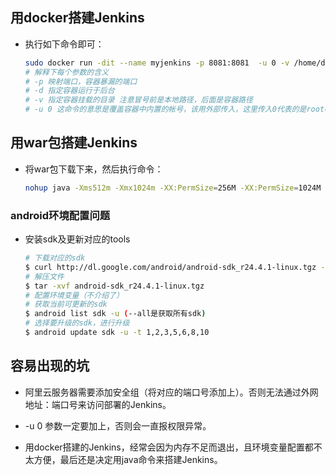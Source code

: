 ## 用docker搭建Jenkins

- 执行如下命令即可：

  ``` bash
  sudo docker run -dit --name myjenkins -p 8081:8081  -u 0 -v /home/docker/jenkins-home:/var/jenkins_home  jenkins -e JAVA_OPTS=-Duser.timezone=Asia/Shanghai
  # 解释下每个参数的含义
  # -p 映射端口，容器暴漏的端口
  # -d 指定容器运行于后台
  # -v 指定容器挂载的目录 注意冒号前是本地路径，后面是容器路径
  # -u 0 这命令的意思是覆盖容器中内置的帐号，该用外部传入，这里传入0代表的是root帐号Id，否则会有权限问题
  ```



## 用war包搭建Jenkins

- 将war包下载下来，然后执行命令：

  ``` bash
  nohup java -Xms512m -Xmx1024m -XX:PermSize=256M -XX:PermSize=1024M -jar /usr/src/jenkins.war --httpPort=8080  &
  ```

### android环境配置问题

- 安装sdk及更新对应的tools

  ``` bash
  # 下载对应的sdk
  $ curl http://dl.google.com/android/android-sdk_r24.4.1-linux.tgz -o android-sdk_r24.4.1-linux.tgz
  # 解压文件
  $ tar -xvf android-sdk_r24.4.1-linux.tgz
  # 配置环境变量（不介绍了）
  # 获取当前可更新的sdk
  $ android list sdk -u (--all是获取所有sdk)
  # 选择要升级的sdk，进行升级
  $ android update sdk -u -t 1,2,3,5,6,8,10
  ```


## 容易出现的坑

- 阿里云服务器需要添加安全组（将对应的端口号添加上）。否则无法通过外网地址：端口号来访问部署的Jenkins。

- -u 0 参数一定要加上，否则会一直报权限异常。

- 用docker搭建的Jenkins，经常会因为内存不足而退出，且环境变量配置都不太方便，最后还是决定用java命令来搭建Jenkins。

